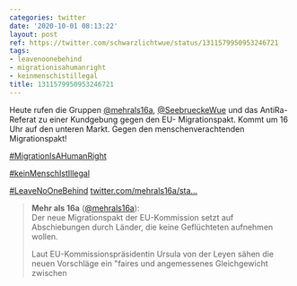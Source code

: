 ```yaml
---
categories: twitter
date: '2020-10-01 08:13:22'
layout: post
ref: https://twitter.com/schwarzlichtwue/status/1311579950953246721
tags:
- leavenoonebehind
- migrationisahumanright
- keinmenschistillegal
title: 1311579950953246721
---
```

Heute rufen die Gruppen [@mehrals16a](https://twitter.com/mehrals16a), [@SeebrueckeWue](https://twitter.com/SeebrueckeWue) und das AntiRa-Referat zu einer Kundgebung gegen den EU- Migrationspakt. Kommt um 16 Uhr auf den unteren Markt. Gegen den menschenverachtenden Migrationspakt! 

[#MigrationIsAHumanRight](/t/migrationisahumanright)

[#keinMenschIstIllegal](/t/keinmenschistillegal)

[#LeaveNoOneBehind](/t/leavenoonebehind) [twitter.com/mehrals16a/sta…](https://twitter.com/mehrals16a/status/1311377716202164225)
> <b>Mehr als 16a</b> ([@mehrals16a](https://twitter.com/mehrals16a)):  
>Der neue Migrationspakt der EU-Kommission setzt auf Abschiebungen durch Länder, die keine Geflüchteten aufnehmen wollen.   
>  
>Laut EU-Kommissionspräsidentin Ursula von der Leyen sähen die neuen Vorschläge ein "faires und angemessenes Gleichgewicht zwischen   

